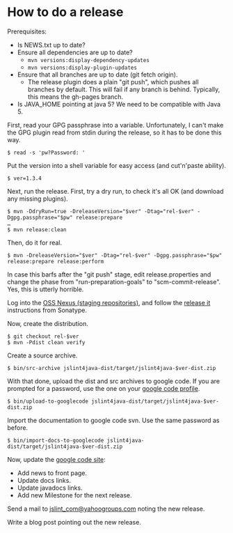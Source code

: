 How to do a release
===================

Prerequisites:

 * Is NEWS.txt up to date?
 * Ensure all dependencies are up to date?
   * `mvn versions:display-dependency-updates`
   * `mvn versions:display-plugin-updates`
 * Ensure that all branches are up to date (git fetch origin).
   * The release plugin does a plain "git push", which pushes all branches by default.  This will fail if any branch is behind. Typically, this means the gh-pages branch.
 * Is JAVA_HOME pointing at java 5?  We need to be compatible with Java 5.

First, read your GPG passphrase into a variable.  Unfortunately, I can't make the GPG plugin read from stdin during the release, so it has to be done this way.

    $ read -s 'pw?Password: '

Put the version into a shell variable for easy access (and cut'n'paste ability).

    $ ver=1.3.4

Next, run the release.  First, try a dry run, to check it's all OK (and download any missing plugins).

    $ mvn -DdryRun=true -DreleaseVersion="$ver" -Dtag="rel-$ver" -Dgpg.passphrase="$pw" release:prepare
    …
    $ mvn release:clean

Then, do it for real.

    $ mvn -DreleaseVersion="$ver" -Dtag="rel-$ver" -Dgpg.passphrase="$pw" release:prepare release:perform

In case this barfs after the "git push" stage, edit release.properties and change the phase from "run-preparation-goals" to "scm-commit-release".  Yes, this is utterly horrible.

Log into the [OSS Nexus (staging repositories)](https://oss.sonatype.org/index.html#stagingRepositories), and follow the [release it](https://docs.sonatype.org/display/repository/sonatype+oss+maven+repository+usage+guide#SonatypeOSSMavenRepositoryUsageGuide-10.ReleaseIt) instructions from Sonatype.

Now, create the distribution.

    $ git checkout rel-$ver
    $ mvn -Pdist clean verify

Create a source archive.

    $ bin/src-archive jslint4java-dist/target/jslint4java-$ver-dist.zip

With that done, upload the dist and src archives to google code.  If you are prompted for a password, use the one on your [google code profile](https://code.google.com/hosting/settings).

    $ bin/upload-to-googlecode jslint4java-dist/target/jslint4java-$ver-dist.zip

Import the documentation to google code svn.  Use the same password as before.

    $ bin/import-docs-to-googlecode jslint4java-dist/target/jslint4java-$ver-dist.zip

Now, update the [google code site](http://code.google.com/p/jslint4java/):

 * Add news to front page.
 * Update docs links.
 * Update javadocs links.
 * Add new Milestone for the next release.

Send a mail to <jslint_com@yahoogroups.com> noting the new release.

Write a blog post pointing out the new release.
